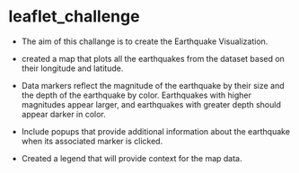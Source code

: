 # leaflet_challenge

- The aim of this challange is to create the Earthquake Visualization.

- created a map that plots all the earthquakes from the dataset based on their longitude and latitude.

- Data markers reflect the magnitude of the earthquake by their size and the depth of the earthquake by color. Earthquakes with higher magnitudes appear larger, and earthquakes with greater depth should appear darker in color.

- Include popups that provide additional information about the earthquake when its associated marker is clicked.

- Created a legend that will provide context for the map data.

